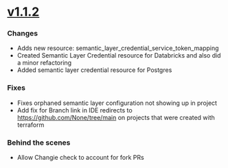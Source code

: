 # [v1.1.2](https://github.com/dbt-labs/terraform-provider-dbtcloud/compare/v1.1.1...v1.1.2)
### Changes
* Adds new resource: semantic_layer_credential_service_token_mapping
* Created Semantic Layer Credential resource for Databricks and also did a minor refactoring
* Added semantic layer credential resource for Postgres
### Fixes
* Fixes orphaned semantic layer configuration not showing up in project
* Add fix for Branch link in IDE redirects to https://github.com/None/tree/main on projects that were created with terraform
### Behind the scenes
* Allow Changie check to account for fork PRs
